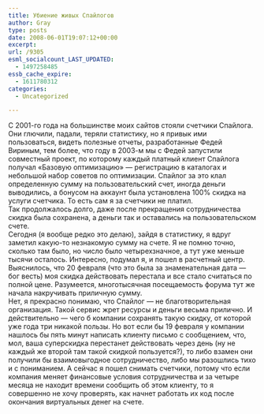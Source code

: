 ```yaml
---
title: Убиение живых Спайлогов
author: Gray
type: posts
date: 2008-06-01T19:07:12+00:00
excerpt:
url: /9305
esml_socialcount_LAST_UPDATED:
  - 1497258485
essb_cache_expire:
  - 1611780312
categories:
  - Uncategorized

---
```








С 2001-го года на большинстве моих сайтов стояли счетчики Спайлога. Они глючили, падали, теряли статистику, но я привык ими пользоваться, видеть полезные отчеты, разработанные Федей Вириным, тем более, что году в 2003-м мы с Федей запустили совместный проект, по которому каждый платный клиент Спайлога получал &#171;Базовую оптимизацию&#187; &#8212; регистрацию в каталогах и небольшой набор советов по оптимизации. Спайлог за это клал определенную сумму на пользовательский счет, иногда деньги выводились, а бонусом на аккаунт была установлена 100% скидка на услуги счетчика. То есть сам я за счетчики не платил.  
Так продолжалось долго, даже после прекращения сотрудничества скидка была сохранена, а деньги так и оставались на пользовательском счете.  
Сегодня (я вообще редко это делаю), зайдя в статистику, я вдруг заметил какую-то незнакомую сумму на счете. Я не помню точно, сколько там было, но число было четырехзначное, а тут уже меньше тысячи осталось. Интересно, подумал я, и пошел в расчетный центр.  
Выяснилось, что 20 февраля (что это была за знаменательная дата &#8212; бог весть) моя скидка действовать перестала и все стало считаться по полной цене. Разумеется, многотысячная посещаемость форума тут же начала накручивать приличную сумму.  
Нет, я прекрасно понимаю, что Спайлог &#8212; не благотворительная организация. Такой сервис жрет ресурсы и деньги весьма прилично. И действительно &#8212; чего б компании сохранять такую скидку, от которой уже года три никакой пользы. Но вот если бы 19 февраля у компании нашлось бы пять минут написать клиенту письмо с сообщением, что, мол, ваша суперскидка перестанет действовать через день (ну не каждый же второй там такой скидкой пользуется?), то либо взамен они получили бы взаимовыгодное сотрудничество, либо мы разошлись тихо и с пониманием. А сейчас я пошел снимать счетчики, потому что если компания меняет финансовые условия сотрудничества и за четыре месяца не находит времени сообщить об этом клиенту, то я совершенно не хочу проверять, как начнет работать их код после окончания виртуальных денег на счете.